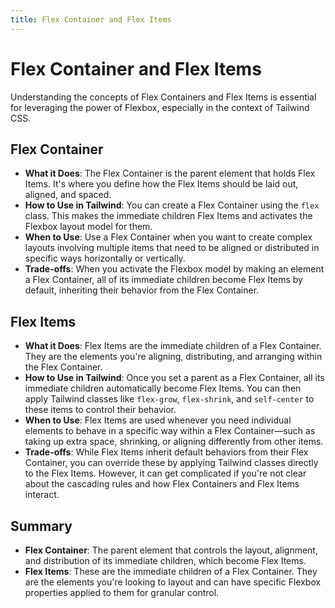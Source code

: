 ```yaml
---
title: Flex Container and Flex Items
---
```


# Flex Container and Flex Items

Understanding the concepts of Flex Containers and Flex Items is essential for leveraging the power of Flexbox, especially in the context of Tailwind CSS.

## Flex Container

- **What it Does**: The Flex Container is the parent element that holds Flex Items. It's where you define how the Flex Items should be laid out, aligned, and spaced.
- **How to Use in Tailwind**: You can create a Flex Container using the `flex` class. This makes the immediate children Flex Items and activates the Flexbox layout model for them.
- **When to Use**: Use a Flex Container when you want to create complex layouts involving multiple items that need to be aligned or distributed in specific ways horizontally or vertically.
- **Trade-offs**: When you activate the Flexbox model by making an element a Flex Container, all of its immediate children become Flex Items by default, inheriting their behavior from the Flex Container.

## Flex Items

- **What it Does**: Flex Items are the immediate children of a Flex Container. They are the elements you're aligning, distributing, and arranging within the Flex Container.
- **How to Use in Tailwind**: Once you set a parent as a Flex Container, all its immediate children automatically become Flex Items. You can then apply Tailwind classes like `flex-grow`, `flex-shrink`, and `self-center` to these items to control their behavior.
- **When to Use**: Flex Items are used whenever you need individual elements to behave in a specific way within a Flex Container—such as taking up extra space, shrinking, or aligning differently from other items.
- **Trade-offs**: While Flex Items inherit default behaviors from their Flex Container, you can override these by applying Tailwind classes directly to the Flex Items. However, it can get complicated if you're not clear about the cascading rules and how Flex Containers and Flex Items interact.

## Summary

- **Flex Container**: The parent element that controls the layout, alignment, and distribution of its immediate children, which become Flex Items.
- **Flex Items**: These are the immediate children of a Flex Container. They are the elements you're looking to layout and can have specific Flexbox properties applied to them for granular control.
